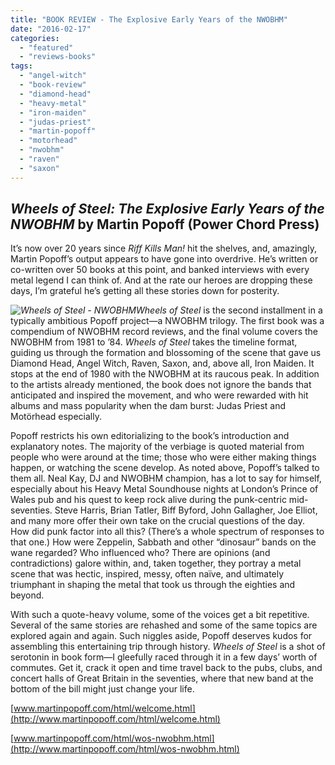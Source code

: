 ```yaml
---
title: "BOOK REVIEW - The Explosive Early Years of the NWOBHM"
date: "2016-02-17"
categories: 
  - "featured"
  - "reviews-books"
tags: 
  - "angel-witch"
  - "book-review"
  - "diamond-head"
  - "heavy-metal"
  - "iron-maiden"
  - "judas-priest"
  - "martin-popoff"
  - "motorhead"
  - "nwobhm"
  - "raven"
  - "saxon"
---
```


## _Wheels of Steel: The Explosive Early Years of the NWOBHM_ by Martin Popoff (Power Chord Press)

It’s now over 20 years since _Riff Kills Man!_ hit the shelves, and, amazingly, Martin Popoff’s output appears to have gone into overdrive. He’s written or co-written over 50 books at this point, and banked interviews with every metal legend I can think of. And at the rate our heroes are dropping these days, I’m grateful he’s getting all these stories down for posterity.

_![Wheels of Steel - NWOBHM](https://hellbound.ca/wp-content/uploads/2016/02/wos-nwobhm.jpg)Wheels of Steel_ is the second installment in a typically ambitious Popoff project—a NWOBHM trilogy. The first book was a compendium of NWOBHM record reviews, and the final volume covers the NWOBHM from 1981 to ’84. _Wheels of Steel_ takes the timeline format, guiding us through the formation and blossoming of the scene that gave us Diamond Head, Angel Witch, Raven, Saxon, and, above all, Iron Maiden. It stops at the end of 1980 with the NWOBHM at its raucous peak. In addition to the artists already mentioned, the book does not ignore the bands that anticipated and inspired the movement, and who were rewarded with hit albums and mass popularity when the dam burst: Judas Priest and Motörhead especially.

Popoff restricts his own editorializing to the book’s introduction and explanatory notes. The majority of the verbiage is quoted material from people who were around at the time; those who were either making things happen, or watching the scene develop. As noted above, Popoff’s talked to them all. Neal Kay, DJ and NWOBHM champion, has a lot to say for himself, especially about his Heavy Metal Soundhouse nights at London’s Prince of Wales pub and his quest to keep rock alive during the punk-centric mid-seventies. Steve Harris, Brian Tatler, Biff Byford, John Gallagher, Joe Elliot, and many more offer their own take on the crucial questions of the day. How did punk factor into all this? (There’s a whole spectrum of responses to that one.) How were Zeppelin, Sabbath and other “dinosaur” bands on the wane regarded? Who influenced who? There are opinions (and contradictions) galore within, and, taken together, they portray a metal scene that was hectic, inspired, messy, often naïve, and ultimately triumphant in shaping the metal that took us through the eighties and beyond.

With such a quote-heavy volume, some of the voices get a bit repetitive. Several of the same stories are rehashed and some of the same topics are explored again and again. Such niggles aside, Popoff deserves kudos for assembling this entertaining trip through history. _Wheels of Steel_ is a shot of serotonin in book form—I gleefully raced through it in a few days’ worth of commutes. Get it, crack it open and time travel back to the pubs, clubs, and concert halls of Great Britain in the seventies, where that new band at the bottom of the bill might just change your life.

[www.martinpopoff.com/html/welcome.html](http://www.martinpopoff.com/html/welcome.html)

[www.martinpopoff.com/html/wos-nwobhm.html](http://www.martinpopoff.com/html/wos-nwobhm.html)
